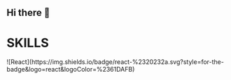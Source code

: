 ## Hi there 👋


<h1> SKILLS </h1>
![React](https://img.shields.io/badge/react-%2320232a.svg?style=for-the-badge&logo=react&logoColor=%2361DAFB) 
